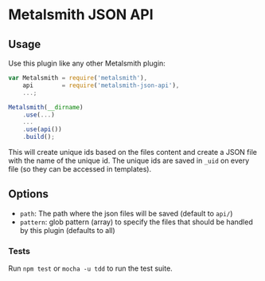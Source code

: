 # Metalsmith JSON API

## Usage
Use this plugin like any other Metalsmith plugin:
```js
var Metalsmith = require('metalsmith'),
    api        = require('metalsmith-json-api'),
    ...;

Metalsmith(__dirname)
    .use(...)
    ...
    .use(api())
    .build();
```

This will create unique ids based on the files content and create a JSON file with the name of the unique id. 
The unique ids are saved in `_uid` on every file (so they can be accessed in templates).

## Options
- `path`: The path where the json files will be saved (default to `api/`)
- `pattern`: glob pattern (array) to specify the files that should be handled by this plugin (defaults to all)


### Tests
Run `npm test` or `mocha -u tdd` to run the test suite.
